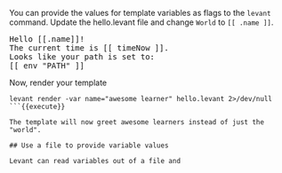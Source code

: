 You can provide the values for template variables as flags to the `levant`
command. Update the hello.levant file and change `World` to `[[ .name ]]`.

<pre class="file" data-filename="hello.levant" data-target="replace">
Hello [[.name]]!
The current time is [[ timeNow ]].
Looks like your path is set to:
[[ env "PATH" ]]
</pre>

Now, render your template 

```
levant render -var name="awesome learner" hello.levant 2>/dev/null
```{{execute}}

The template will now greet awesome learners instead of just the "world".

## Use a file to provide variable values

Levant can read variables out of a file and 